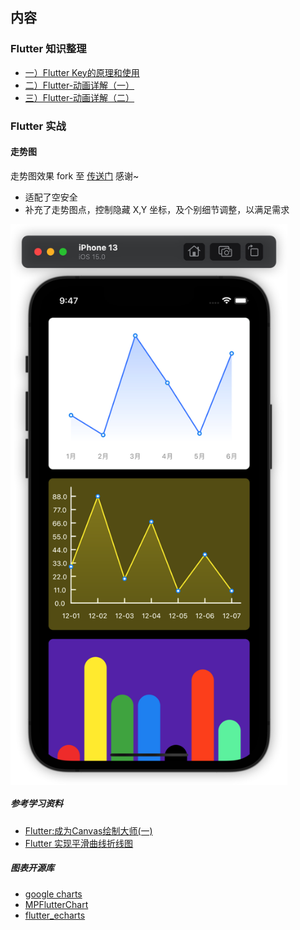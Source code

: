 
## 内容
### Flutter 知识整理
- [一）Flutter Key的原理和使用](https://zhengzeqin.netlify.app/2022/03/15/%E4%B8%80%EF%BC%89flutter-key%E7%9A%84%E5%8E%9F%E7%90%86%E5%92%8C%E4%BD%BF%E7%94%A8/)
- [二）Flutter-动画详解（一）](https://zhengzeqin.netlify.app/2022/03/28/%E4%BA%8C%EF%BC%89flutter-%E5%8A%A8%E7%94%BB%E8%AF%A6%E8%A7%A3%EF%BC%88%E4%B8%80%EF%BC%89/)
- [三）Flutter-动画详解（二）](https://zhengzeqin.netlify.app/2022/04/05/%E4%B8%89%EF%BC%89flutter-%E5%8A%A8%E7%94%BB%E8%AF%A6%E8%A7%A3%EF%BC%88%E4%BA%8C%EF%BC%89/)

### Flutter 实战
#### 走势图
走势图效果 fork 至 [传送门](https://github.com/good-good-study/flutter_chart) 感谢~
- 适配了空安全
- 补充了走势图点，控制隐藏 X,Y 坐标，及个别细节调整，以满足需求
<img src="https://github.com/zeqinjie/flutter_demo/blob/main/pic/charts.png" width="443" height="897" align="middle"/>

##### 参考学习资料

- [Flutter:成为Canvas绘制大师(一)](https://juejin.cn/post/6844903805000089608)
- [Flutter 实现平滑曲线折线图](https://juejin.cn/post/6844903740730769421)

##### 图表开源库

- [google charts](https://github.com/google/charts)
- [MPFlutterChart](https://github.com/SunPointed/MPFlutterChart)
- [flutter_echarts](https://github.com/entronad/flutter_echarts)
